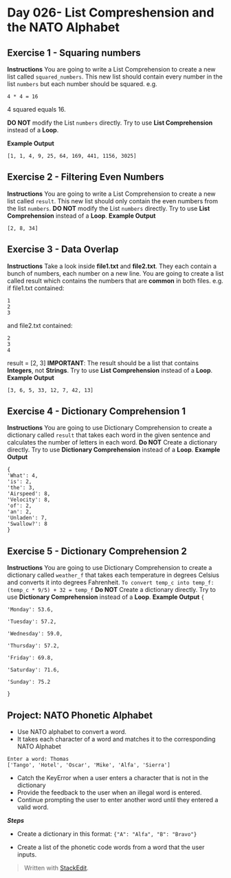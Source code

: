 # Day 026- List Compreshension and the NATO Alphabet
## Exercise 1 - Squaring numbers
**Instructions**
You are going to write a List Comprehension to create a new list called  `squared_numbers`. This new list should contain every number in the list  `numbers`  but each number should be squared.
e.g.
```plaintext
4 * 4 = 16
```

4 squared equals 16.

**DO NOT**  modify the List  `numbers`  directly. Try to use  **List Comprehension**  instead of a  **Loop**.

**Example Output**
```plaintext
[1, 1, 4, 9, 25, 64, 169, 441, 1156, 3025]
```

## Exercise 2 - Filtering Even Numbers
**Instructions**
You are going to write a List Comprehension to create a new list called  `result`. This new list should only contain the even numbers from the list  `numbers`.
**DO NOT**  modify the List  `numbers`  directly. Try to use  **List Comprehension**  instead of a  **Loop**.
**Example Output**
```plaintext
[2, 8, 34]
```

## Exercise 3 - Data Overlap
**Instructions**
Take a look inside  **file1.txt**  and  **file2.txt**. They each contain a bunch of numbers, each number on a new line.
You are going to create a list called result which contains the numbers that are  **common**  in both files.
e.g. if file1.txt contained:

```plaintext
1
2
3
```

and file2.txt contained:

```plaintext
2
3
4
```
result = [2, 3]
**IMPORTANT**: The result should be a list that contains  **Integers**, not  **Strings**. Try to use  **List Comprehension**  instead of a  **Loop**.
**Example Output**
```plaintext
[3, 6, 5, 33, 12, 7, 42, 13]
```
## Exercise 4 - Dictionary Comprehension 1
**Instructions**
You are going to use Dictionary Comprehension to create a dictionary called  `result`  that takes each word in the given sentence and calculates the number of letters in each word.
**Do NOT**  Create a dictionary directly. Try to use  **Dictionary Comprehension**  instead of a  **Loop**.
**Example Output**

```plaintext
{
'What': 4, 
'is': 2, 
'the': 3, 
'Airspeed': 8, 
'Velocity': 8, 
'of': 2, 
'an': 2, 
'Unladen': 7, 
'Swallow?': 8
}
```
## Exercise 5 - Dictionary Comprehension 2
**Instructions**
You are going to use Dictionary Comprehension to create a dictionary called  `weather_f`  that takes each temperature in degrees Celsius and converts it into degrees Fahrenheit.
`To convert temp_c into temp_f:`
`(temp_c * 9/5) + 32 = temp_f`
**Do NOT**  Create a dictionary directly. Try to use  **Dictionary Comprehension**  instead of a  **Loop**.
**Example Output**
`{`

`'Monday': 53.6,`

`'Tuesday': 57.2,`

`'Wednesday': 59.0,`

`'Thursday': 57.2,`

`'Friday': 69.8,`

`'Saturday': 71.6,`

`'Sunday': 75.2`

`}`

## Project: NATO Phonetic Alphabet
- Use NATO alphabet to convert  a word.
- It takes each character of a word and matches it to the corresponding NATO Alphabet
 ```
 Enter a word: Thomas
 ['Tango', 'Hotel', 'Oscar', 'Mike', 'Alfa', 'Sierra']
 ```
- Catch the KeyError when a user enters a character that is not in the dictionary
- Provide the feedback to the user when an illegal word is entered.
- Continue prompting the user to enter another word until they entered a valid word.

 ***Steps***
 - Create a dictionary in this format:
 `{"A": "Alfa", "B": "Bravo"}`

 - Create a list of the phonetic code words from a word that the user inputs.


> Written with [StackEdit](https://stackedit.io/).
